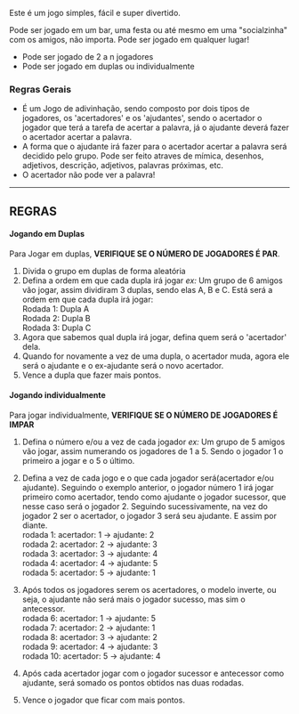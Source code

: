 Este é um jogo simples, fácil e super divertido.

Pode ser jogado em um bar, uma festa ou até mesmo em uma "socialzinha" com os amigos, não importa. Pode ser jogado em qualquer lugar!

- Pode ser jogado de 2 a n jogadores
- Pode ser jogado em duplas ou individualmente

### Regras Gerais
- É um Jogo de adivinhação, sendo composto por dois tipos de jogadores, os 'acertadores' e os 'ajudantes', sendo o acertador o jogador que terá a tarefa de acertar a palavra, já o ajudante deverá fazer o acertador acertar a palavra.
- A forma que o ajudante irá fazer para o acertador acertar a palavra será decidido pelo grupo. Pode ser feito atraves de mímica, desenhos, adjetivos, descrição, adjetivos, palavras próximas, etc.
- O acertador não pode ver a palavra!
---

## REGRAS
#### Jogando em Duplas 
Para Jogar em duplas, **VERIFIQUE SE O NÚMERO DE JOGADORES É PAR**.
1. Divida o grupo em duplas de forma aleatória
2. Defina a ordem em que cada dupla irá jogar
	_ex:_
	Um grupo de 6 amigos vão jogar, assim dividiram 3 duplas, sendo elas A, B e C. Está será a ordem em que cada dupla irá jogar: <br>
		Rodada 1: Dupla A<br>
		Rodada 2: Dupla B<br>
		Rodada 3: Dupla C<br>
3. Agora que sabemos qual dupla irá jogar, defina quem será o 'acertador' dela.
4. Quando for novamente a vez de uma dupla, o acertador muda, agora ele será o ajudante e o ex-ajudante será o novo acertador.
5. Vence a dupla que fazer mais pontos.

#### Jogando individualmente
Para jogar individualmente, **VERIFIQUE SE O NÚMERO DE JOGADORES É IMPAR**
1. Defina o número e/ou a vez de cada jogador
	_ex:_
		Um grupo de 5 amigos vão jogar, assim numerando os jogadores de 1 a 5. Sendo o jogador 1 o primeiro a jogar e o 5 o último.

2. Defina a vez de cada jogo e o que cada jogador será(acertador e/ou ajudante). Seguindo o exemplo anterior, o jogador número 1 irá jogar primeiro como acertador, tendo como ajudante o jogador sucessor, que nesse caso será o jogador 2. Seguindo sucessivamente, na vez do jogador 2 ser o acertador, o jogador 3 será seu ajudante. E assim por diante. <br>
		rodada 1: acertador: 1 -> ajudante: 2 <br>
		rodada 2: acertador: 2 -> ajudante: 3 <br>
		rodada 3: acertador: 3 -> ajudante: 4 <br>
		rodada 4: acertador: 4 -> ajudante: 5 <br>
		rodada 5: acertador: 5 -> ajudante: 1 <br>
3. Após  todos os jogadores serem os acertadores, o modelo inverte, ou seja, o ajudante não será mais o jogador sucesso, mas sim o antecessor. <br>
		rodada 6: acertador: 1 -> ajudante: 5 <br>
		rodada 7: acertador: 2 -> ajudante: 1 <br>
		rodada 8: acertador: 3 -> ajudante: 2 <br>
		rodada 9: acertador: 4 -> ajudante: 3 <br>
		rodada 10: acertador: 5 -> ajudante: 4 <br>
4. Após cada acertador jogar com o jogador sucessor e antecessor como ajudante, será somado os pontos obtidos nas duas rodadas.
5. Vence o jogador que ficar com mais pontos.
